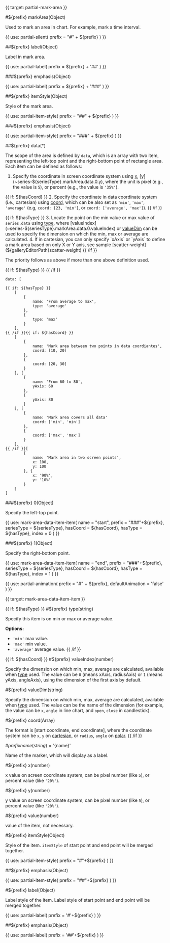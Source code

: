 
{{ target: partial-mark-area }}

#${prefix} markArea(Object)

Used to mark an area in chart. For example, mark a time interval.

{{ use: partial-silent(
    prefix = "#" + ${prefix}
) }}

##${prefix} label(Object)

Label in mark area.

{{ use: partial-label(
    prefix = ${prefix} + '##'
) }}

###${prefix} emphasis(Object)

{{ use: partial-label(
    prefix = ${prefix} + '###'
) }}

##${prefix} itemStyle(Object)

Style of the mark area.

{{ use: partial-item-style(
    prefix = "##" + ${prefix}
) }}

###${prefix} emphasis(Object)

{{ use: partial-item-style(
    prefix = "###" + ${prefix}
) }}

##${prefix} data(*)

The scope of the area is defined by `data`, which is an array with two item, representing the left-top point and the right-bottom point of rectangle area. Each item can be defined as follows:

1. Specify the coordinate in screen coordinate system using [x](~series-${seriesType}.markArea.data.0.x), [y](~series-${seriesType}.markArea.data.0.y), where the unit is pixel (e.g., the value is `5`), or percent (e.g., the value is `'35%'`).

{{ if: ${hasCoord} }}
2. Specify the coordinate in data coordinate system (i.e., cartesian) using
[coord](~series-${seriesType}.markArea.data.0.coord), which can be also set as `'min'`, `'max'`, `'average'` (e.g, `coord: [23, 'min']`, or `coord: ['average', 'max']`).
{{ /if }}

{{ if: ${hasType} }}
3. Locate the point on the min value or max value of `series.data` using [type](~series-${seriesType}.markArea.data.0.type), where [valueIndex](~series-${seriesType}.markArea.data.0.valueIndex) or [valueDim](~series-${seriesType}.markPoint.data.0.valueDim) can be used to specify the dimension on which the min, max or average are calculated.
4. If in cartesian, you can only specify `xAxis` or `yAxis` to define a mark area based on only X or Y axis, see sample [scatter-weight](${galleryEditorPath}scatter-weight)
{{ /if }}

The priority follows as above if more than one above definition used.

{{ if: ${hasType} }}
{{ /if }}

```
data: [

{{ if: ${hasType} }}
    [
        {
            name: 'From average to max',
            type: 'average'
        },
        {
            type: 'max'
        }
    ],
{{ /if }}{{ if: ${hasCoord} }}
    [
        {
            name: 'Mark area between two points in data coordiantes',
            coord: [10, 20]
        },
        {
            coord: [20, 30]
        }
    ], [
        {
            name: 'From 60 to 80',
            yAxis: 60
        },
        {
            yAxis: 80
        }
    ], [
        {
            name: 'Mark area covers all data'
            coord: ['min', 'min']
        },
        {
            coord: ['max', 'max']
        }
    ],
{{ /if }}[
        {
            name: 'Mark area in two screen points',
            x: 100,
            y: 100
        }, {
            x: '90%',
            y: '10%'
        }
    ]
]
```

###${prefix} 0(Object)

Specify the left-top point.

{{ use: mark-area-data-item-item(
    name = "start",
    prefix = "###"+${prefix},
    seriesType = ${seriesType},
    hasCoord = ${hasCoord},
    hasType = ${hasType},
    index = 0
) }}

###${prefix} 1(Object)

Specify the right-bottom point.

{{ use: mark-area-data-item-item(
    name = "end",
    prefix = "###"+${prefix},
    seriesType = ${seriesType},
    hasCoord = ${hasCoord},
    hasType = ${hasType},
    index = 1
) }}

{{ use: partial-animation(
    prefix = "#" + ${prefix},
    defaultAnimation = 'false'
) }}



{{ target: mark-area-data-item-item }}

{{ if: ${hasType} }}
#${prefix} type(string)

Specify this item is on min or max or average value.

**Options:**
+ `'min'` max value.
+ `'max'` min value.
+ `'average'` average value.
{{ /if }}

{{ if: ${hasCoord} }}
#${prefix} valueIndex(number)

Specify the dimension on which min, max, average are calculated,
available when [type](~series-${seriesType}.markArea.data.type) used.
The value can be `0` (means xAxis, radiusAxis) or `1` (means yAxis, angleAxis),
using the dimension of the first axis by default.

#${prefix} valueDim(string)

Specify the dimension on which min, max, average are calculated,
available when [type](~series-${seriesType}.markArea.data.type) used.
The value can be the name of the dimension (for example, the value can be `x`, `angle` in line chart, and `open`, `close` in candlestick).

#${prefix} coord(Array)

The format is [start coordinate, end coordinate], where the coordinate system can be `x`, `y` on [cartesian](~grid), or `radius`, `angle` on [polar](~polar).
{{ /if }}

#${prefix} name(string) = '${name}'

Name of the marker, which will display as a label.

#${prefix} x(number)

x value on screen coordinate system, can be pixel number (like `5`), or percent value (like `'20%'`).

#${prefix} y(number)

y value on screen coordinate system, can be pixel number (like `5`), or percent value (like `'20%'`).

#${prefix} value(number)

value of the item, not necessary.

#${prefix} itemStyle(Object)

Style of the item.
`itemStyle` of start point and end point will be merged together.

{{ use: partial-item-style(
    prefix = "#"+${prefix}
) }}

##${prefix} emphasis(Object)

{{ use: partial-item-style(
    prefix = "##"+${prefix}
) }}

#${prefix} label(Object)

Label style of the item.
Label style of start point and end point will be merged together.

{{ use: partial-label(
    prefix = '#'+${prefix}
) }}

##${prefix} emphasis(Object)

{{ use: partial-label(
    prefix = '##'+${prefix}
) }}

